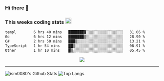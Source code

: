### Hi there 👋

<!--START_SECTION:giphy-->
<!--END_SECTION:giphy-->

### This weeks coding stats <img src="https://media1.giphy.com/media/LmNwrBhejkK9EFP504/giphy.gif?cid=ecf05e4723nsktnyyj53u162g7cy5rjqfg6gz06kxdg5y55g&rid=giphy.gif" width="20" height="20" />
<!--START_SECTION:waka-->

```txt
templ        6 hrs 40 mins   ███████▓░░░░░░░░░░░░░░░░░   31.06 %
Go           6 hrs 12 mins   ███████▒░░░░░░░░░░░░░░░░░   28.90 %
C#           2 hrs 50 mins   ███▒░░░░░░░░░░░░░░░░░░░░░   13.21 %
TypeScript   1 hr 54 mins    ██▒░░░░░░░░░░░░░░░░░░░░░░   08.91 %
Other        1 hr 10 mins    █▒░░░░░░░░░░░░░░░░░░░░░░░   05.45 %
```

<!--END_SECTION:waka-->

<!--START_SECTION:comicstrip-->
<p align="center">
 <a href="https://xkcd.com/">
 <img src="https://imgs.xkcd.com/comics/organ_meanings.png" />
</a>
</p>
<!--END_SECTION:comicstrip-->

---

![ism0080's Github Stats](https://github-readme-stats.vercel.app/api?username=ism0080&show_icons=true%hide_border=true&hide=issues)
![Top Langs](https://github-readme-stats.vercel.app/api/top-langs/?username=ism0080&layout=compact)

<!--
**ism0080/ism0080** is a ✨ _special_ ✨ repository because its `README.md` (this file) appears on your GitHub profile.

Here are some ideas to get you started:

- 🔭 I’m currently working on ...
- 🌱 I’m currently learning ...
- 👯 I’m looking to collaborate on ...
- 🤔 I’m looking for help with ...
- 💬 Ask me about ...
- 📫 How to reach me: ...
- 😄 Pronouns: ...
- ⚡ Fun fact: ...
-->
